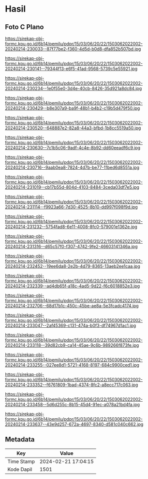# Hasil

## Foto C Plano

https://sirekap-obj-formc.kpu.go.id/6b14/pemilu/pdpr/15/03/06/20/22/1503062022002-20240214-230033--87f77be2-f360-4d5d-b0d8-dfa852b507bd.jpg

https://sirekap-obj-formc.kpu.go.id/6b14/pemilu/pdpr/15/03/06/20/22/1503062022002-20240214-230141--79344f13-e6f5-41ad-9568-5739c5e55921.jpg

https://sirekap-obj-formc.kpu.go.id/6b14/pemilu/pdpr/15/03/06/20/22/1503062022002-20240214-230234--1e0f55e0-3d4e-40cb-8426-35d921a8dc84.jpg

https://sirekap-obj-formc.kpu.go.id/6b14/pemilu/pdpr/15/03/06/20/22/1503062022002-20240214-230429--b8e307a9-ba9f-48b1-b4b2-c19b5d479f50.jpg

https://sirekap-obj-formc.kpu.go.id/6b14/pemilu/pdpr/15/03/06/20/22/1503062022002-20240214-230520--648887e2-82a8-44a3-bfbd-1b8cc5519a50.jpg

https://sirekap-obj-formc.kpu.go.id/6b14/pemilu/pdpr/15/03/06/20/22/1503062022002-20240214-230630--7c1b5c06-9adf-4c4e-8b92-dd60eeadf6c9.jpg

https://sirekap-obj-formc.kpu.go.id/6b14/pemilu/pdpr/15/03/06/20/22/1503062022002-20240214-230716--9aab0ea8-7824-4d7b-be77-11bed6d8551a.jpg

https://sirekap-obj-formc.kpu.go.id/6b14/pemilu/pdpr/15/03/06/20/22/1503062022002-20240214-231019--cb17b55d-804d-4103-8484-3ceda03df7e5.jpg

https://sirekap-obj-formc.kpu.go.id/6b14/pemilu/pdpr/15/03/06/20/22/1503062022002-20240214-231114--f9923a66-7d30-4525-8b10-dd997f098f9d.jpg

https://sirekap-obj-formc.kpu.go.id/6b14/pemilu/pdpr/15/03/06/20/22/1503062022002-20240214-231232--5754fad8-6e11-4008-8fc0-579001e1362e.jpg

https://sirekap-obj-formc.kpu.go.id/6b14/pemilu/pdpr/15/03/06/20/22/1503062022002-20240214-231316--d65c57f0-f307-4742-9fe2-46603141346a.jpg

https://sirekap-obj-formc.kpu.go.id/6b14/pemilu/pdpr/15/03/06/20/22/1503062022002-20240214-232452--19ee6da8-2e2b-4d79-8365-13aeb2ee1caa.jpg

https://sirekap-obj-formc.kpu.go.id/6b14/pemilu/pdpr/15/03/06/20/22/1503062022002-20240214-232339--ad4db65f-a18c-4ad5-9d22-f6c6018852e3.jpg

https://sirekap-obj-formc.kpu.go.id/6b14/pemilu/pdpr/15/03/06/20/22/1503062022002-20240214-232706--68d17b1c-450c-45be-ae8a-5e3fcadc4174.jpg

https://sirekap-obj-formc.kpu.go.id/6b14/pemilu/pdpr/15/03/06/20/22/1503062022002-20240214-233047--2af45369-c131-474a-b0f3-df74967d1ac1.jpg

https://sirekap-obj-formc.kpu.go.id/6b14/pemilu/pdpr/15/03/06/20/22/1503062022002-20240214-233118--39d82cb9-ca14-45ae-9c6b-989266f873fe.jpg

https://sirekap-obj-formc.kpu.go.id/6b14/pemilu/pdpr/15/03/06/20/22/1503062022002-20240214-233255--027ee8d1-5721-4168-8197-684c9900ced1.jpg

https://sirekap-obj-formc.kpu.go.id/6b14/pemilu/pdpr/15/03/06/20/22/1503062022002-20240214-233352--f6761809-1bad-4374-8fc2-a8ecc717c063.jpg

https://sirekap-obj-formc.kpu.go.id/6b14/pemilu/pdpr/15/03/06/20/22/1503062022002-20240214-233458--5d6d255c-8b15-45d4-91ec-a078a21bd4fa.jpg

https://sirekap-obj-formc.kpu.go.id/6b14/pemilu/pdpr/15/03/06/20/22/1503062022002-20240214-233637--43e9d257-672a-4697-8340-d581c040c662.jpg


## Metadata

| Key        | Value               |
| ---------- | ------------------- |
| Time Stamp | 2024-02-21 17:04:15 |
| Kode Dapil | 1501                |




